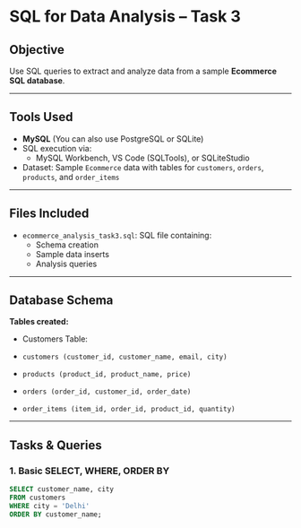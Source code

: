 # SQL for Data Analysis – Task 3

## Objective
Use SQL queries to extract and analyze data from a sample **Ecommerce SQL database**.

---

## Tools Used
- **MySQL** (You can also use PostgreSQL or SQLite)
- SQL execution via:
  - MySQL Workbench, VS Code (SQLTools), or SQLiteStudio
- Dataset: Sample `Ecommerce` data with tables for `customers`, `orders`, `products`, and `order_items`

---

## Files Included
- `ecommerce_analysis_task3.sql`: SQL file containing:
  - Schema creation
  - Sample data inserts
  - Analysis queries

---

## Database Schema
**Tables created:**
- Customers Table:
- `customers (customer_id, customer_name, email, city)`
  

- `products (product_id, product_name, price)`
- `orders (order_id, customer_id, order_date)`
- `order_items (item_id, order_id, product_id, quantity)`

---

## Tasks & Queries

### 1. **Basic SELECT, WHERE, ORDER BY**
```sql
SELECT customer_name, city 
FROM customers 
WHERE city = 'Delhi' 
ORDER BY customer_name;

